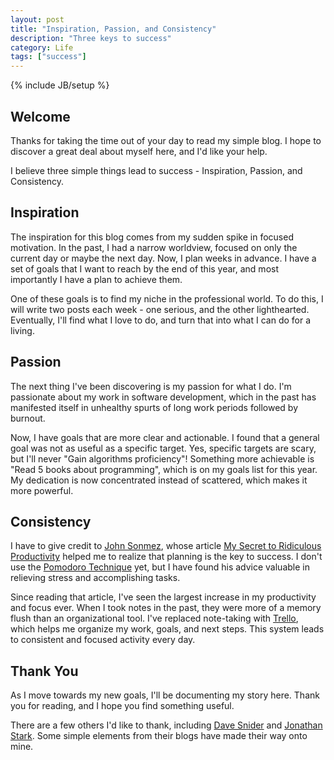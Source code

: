```yaml
---
layout: post
title: "Inspiration, Passion, and Consistency"
description: "Three keys to success"
category: Life
tags: ["success"]
---
```

{% include JB/setup %}

## Welcome

Thanks for taking the time out of your day to read my simple blog. I hope to discover a great deal about myself here, and I'd like your help.
<!--more-->
I believe three simple things lead to success - Inspiration, Passion, and Consistency.

## Inspiration

The inspiration for this blog comes from my sudden spike in focused motivation. In the past, I had a narrow worldview, focused on only the current day or maybe the next day. Now, I plan weeks in advance. I have a set of goals that I want to reach by the end of this year, and most importantly I have a plan to achieve them.

One of these goals is to find my niche in the professional world. To do this, I will write two posts each week - one serious, and the other lighthearted. Eventually, I'll find what I love to do, and turn that into what I can do for a living.

## Passion

The next thing I've been discovering is my passion for what I do. I'm passionate about my work in software development, which in the past has manifested itself in unhealthy spurts of long work periods followed by burnout.

Now, I have goals that are more clear and actionable. I found that a general goal was not as useful as a specific target. Yes, specific targets are scary, but I'll never "Gain algorithms proficiency"! Something more achievable is "Read 5 books about programming", which is on my goals list for this year. My dedication is now concentrated instead of scattered, which makes it more powerful.

## Consistency

I have to give credit to [John Sonmez](http://simpleprogrammer.com), whose article [My Secret to Ridiculous Productivity](http://simpleprogrammer.com/2014/02/17/secret-ridiculous-productivity-im-using-now/) helped me to realize that planning is the key to success. I don't use the [Pomodoro Technique](http://pomodorotechnique.com/get-started/) yet, but I have found his advice valuable in relieving stress and accomplishing tasks.

Since reading that article, I've seen the largest increase in my productivity and focus ever. When I took notes in the past, they were more of a memory flush than an organizational tool. I've replaced note-taking with [Trello](https://trello.com), which helps me organize my work, goals, and next steps. This system leads to consistent and focused activity every day.

##  Thank You

As I move towards my new goals, I'll be documenting my story here. Thank you for reading, and I hope you find something useful.

There are a few others I'd like to thank, including [Dave Snider](http://www.davesnider.org/) and [Jonathan Stark](http://jonathanstark.com). Some simple elements from their blogs have made their way onto mine.
